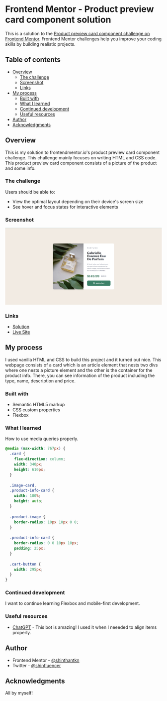 # Frontend Mentor - Product preview card component solution

This is a solution to the [Product preview card component challenge on Frontend Mentor](https://www.frontendmentor.io/challenges/product-preview-card-component-GO7UmttRfa). Frontend Mentor challenges help you improve your coding skills by building realistic projects. 

## Table of contents

- [Overview](#overview)
  - [The challenge](#the-challenge)
  - [Screenshot](#screenshot)
  - [Links](#links)
- [My process](#my-process)
  - [Built with](#built-with)
  - [What I learned](#what-i-learned)
  - [Continued development](#continued-development)
  - [Useful resources](#useful-resources)
- [Author](#author)
- [Acknowledgments](#acknowledgments)

## Overview
This is my solution to frontendmentor.io's product preview card component challenge. This challenge mainly focuses on writing HTML and CSS code. This product preview card component consists of a picture of the product and some info.

### The challenge

Users should be able to:

- View the optimal layout depending on their device's screen size
- See hover and focus states for interactive elements

### Screenshot

![](./src/images/live-screenshot.png)

### Links

- [Solution](https://your-solution-url.com)
- [Live Site](https://stk-product-card.netlify.app)

## My process

I used vanilla HTML and CSS to build this project and it turned out nice. This webpage consists of a card which is an article element that nests two divs where one nests a picture element and the other is the container for the product info. There, you can see information of the product including the type, name, description and price.

### Built with

- Semantic HTML5 markup
- CSS custom properties
- Flexbox

### What I learned

How to use media queries properly.

```css
@media (max-width: 767px) {
  .card {
    flex-direction: column;
    width: 340px;
    height: 610px;
  }

  .image-card,
  .product-info-card {
    width: 100%;
    height: auto;
  }

  .product-image {
    border-radius: 10px 10px 0 0;
  }

  .product-info-card {
    border-radius: 0 0 10px 10px;
    padding: 25px;
  }

  .cart-button {
    width: 295px;
  }
}
```

### Continued development

I want to continue learning Flexbox and mobile-first development.

### Useful resources

- [ChatGPT](https://chat.openai.com) - This bot is amazing! I used it when I neeeded to align items properly.

## Author

- Frontend Mentor - [@shinthantkn](https://www.frontendmentor.io/profile/shinthantkn)
- Twitter - [@shinfluencer](https://www.twitter.com/shinfluencer)

## Acknowledgments

All by myself!
